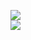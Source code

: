 [![](https://img.shields.io/badge/Made%20With-Github%20Spray-lightgrey.svg?style=for-the-badge&logo=github)](https://github.com/Annihil/github-spray#30589)  
[![](https://i.imgur.com/2DrTn0Z.gif)](https://github.com/Annihil/github-spray)